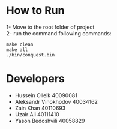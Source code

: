 # How to Run
1- Move to the root folder of project </br>
2- run the command following commands: </br>
```
make clean
make all
./bin/conquest.bin
```

# Developers
- Hussein Olleik 40090081 </br>
- Aleksandr Vinokhodov 40034162 </br>
- Zain Khan 40110693 </br>
- Uzair Ali 40111410 </br>
- Yason Bedoshvili 40058829 </br>
